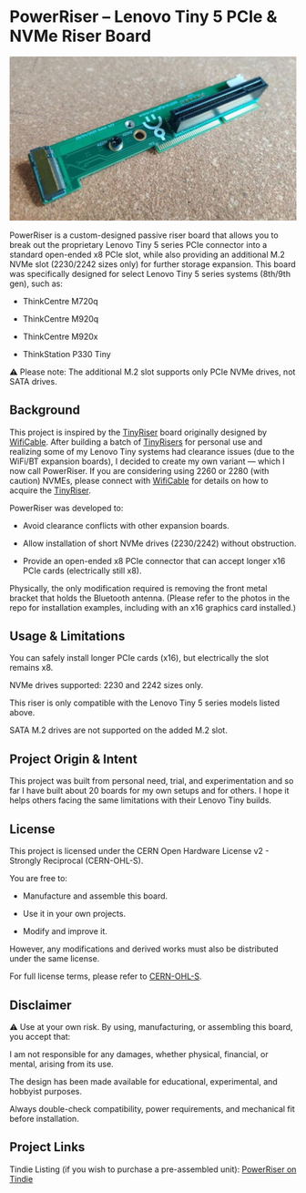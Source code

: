 # PowerRiser – Lenovo Tiny 5 PCIe & NVMe Riser Board

![Front view of V2 of the board](https://github.com/nandfarm/PowerRiser/blob/main/Photos/2025-05-22T19_36_39.707Z-Media%20(24).jpg)

PowerRiser is a custom-designed passive riser board that allows you to break out the proprietary Lenovo Tiny 5 series PCIe connector into a standard open-ended x8 PCIe slot, while also providing an additional M.2 NVMe slot (2230/2242 sizes only) for further storage expansion. This board was specifically designed for select Lenovo Tiny 5 series systems (8th/9th gen), such as:

- ThinkCentre M720q

- ThinkCentre M920q

- ThinkCentre M920x

- ThinkStation P330 Tiny

⚠ Please note: The additional M.2 slot supports only PCIe NVMe drives, not SATA drives.

## Background
This project is inspired by the [TinyRiser](https://github.com/a-little-wifi/Tinyriser)  board originally designed by [WifiCable](https://x.com/wificable_). After building a batch of [TinyRisers](https://github.com/a-little-wifi/Tinyriser) for personal use and realizing some of my Lenovo Tiny systems had clearance issues (due to the WiFi/BT expansion boards), I decided to create my own variant — which I now call PowerRiser. If you are considering using 2260 or 2280 (with caution) NVMEs, please connect with [WifiCable](https://x.com/wificable_) for details on how to acquire the [TinyRiser](https://github.com/a-little-wifi/Tinyriser).

PowerRiser was developed to:

- Avoid clearance conflicts with other expansion boards.

- Allow installation of short NVMe drives (2230/2242) without obstruction.

- Provide an open-ended x8 PCIe connector that can accept longer x16 PCIe cards (electrically still x8).

Physically, the only modification required is removing the front metal bracket that holds the Bluetooth antenna. (Please refer to the photos in the repo for installation examples, including with an x16 graphics card installed.)

## Usage & Limitations
You can safely install longer PCIe cards (x16), but electrically the slot remains x8.

NVMe drives supported: 2230 and 2242 sizes only.

This riser is only compatible with the Lenovo Tiny 5 series models listed above.

SATA M.2 drives are not supported on the added M.2 slot.

## Project Origin & Intent
This project was built from personal need, trial, and experimentation and so far I have built about 20 boards for my own setups and for others. I hope it helps others facing the same limitations with their Lenovo Tiny builds.

## License
This project is licensed under the CERN Open Hardware License v2 - Strongly Reciprocal (CERN-OHL-S).

You are free to:

 - Manufacture and assemble this board.

- Use it in your own projects.

- Modify and improve it.

However, any modifications and derived works must also be distributed under the same license.

For full license terms, please refer to [CERN-OHL-S](https://ohwr.org/project/cernohl/wikis/home).

## Disclaimer
⚠ Use at your own risk.
By using, manufacturing, or assembling this board, you accept that:

I am not responsible for any damages, whether physical, financial, or mental, arising from its use.

The design has been made available for educational, experimental, and hobbyist purposes.

Always double-check compatibility, power requirements, and mechanical fit before installation.

## Project Links

Tindie Listing (if you wish to purchase a pre-assembled unit): [PowerRiser on Tindie](https://www.tindie.com/products/nandfarm/powerriser-by-nandfarm/)
